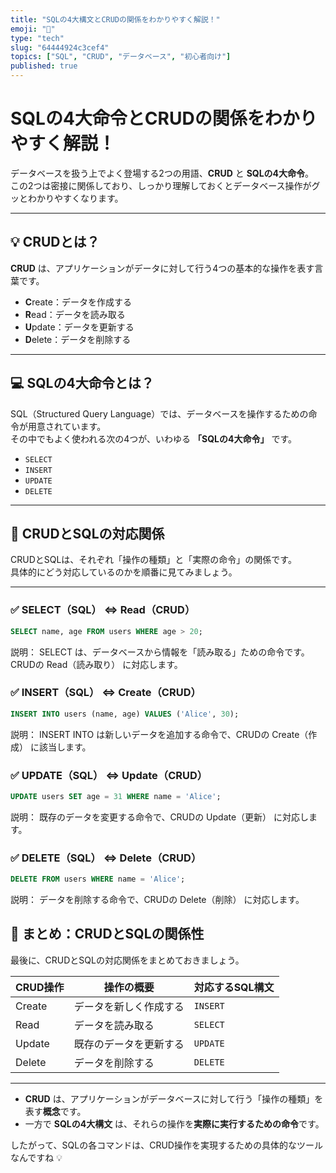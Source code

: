 ```yaml
---
title: "SQLの4大構文とCRUDの関係をわかりやすく解説！"
emoji: "🧠"
type: "tech"
slug: "64444924c3cef4"
topics: ["SQL", "CRUD", "データベース", "初心者向け"]
published: true
---
```


# SQLの4大命令とCRUDの関係をわかりやすく解説！

データベースを扱う上でよく登場する2つの用語、**CRUD** と **SQLの4大命令**。  
この2つは密接に関係しており、しっかり理解しておくとデータベース操作がグッとわかりやすくなります。

---

## 💡 CRUDとは？

**CRUD** は、アプリケーションがデータに対して行う4つの基本的な操作を表す言葉です。

- **C**reate：データを作成する  
- **R**ead：データを読み取る  
- **U**pdate：データを更新する  
- **D**elete：データを削除する  

---

## 💻 SQLの4大命令とは？

SQL（Structured Query Language）では、データベースを操作するための命令が用意されています。  
その中でもよく使われる次の4つが、いわゆる **「SQLの4大命令」** です。

- `SELECT`
- `INSERT`
- `UPDATE`
- `DELETE`

---

## 🔗 CRUDとSQLの対応関係

CRUDとSQLは、それぞれ「操作の種類」と「実際の命令」の関係です。  
具体的にどう対応しているのかを順番に見てみましょう。

---

### ✅ SELECT（SQL） ⇔ Read（CRUD）

```sql
SELECT name, age FROM users WHERE age > 20;
```

説明：
SELECT は、データベースから情報を「読み取る」ための命令です。
CRUDの Read（読み取り） に対応します。

### ✅ INSERT（SQL） ⇔ Create（CRUD）

```sql
INSERT INTO users (name, age) VALUES ('Alice', 30);
```

説明：
INSERT INTO は新しいデータを追加する命令で、CRUDの Create（作成） に該当します。

### ✅ UPDATE（SQL） ⇔ Update（CRUD）

```sql
UPDATE users SET age = 31 WHERE name = 'Alice';
```

説明：
既存のデータを変更する命令で、CRUDの Update（更新） に対応します。

### ✅ DELETE（SQL） ⇔ Delete（CRUD）

```sql
DELETE FROM users WHERE name = 'Alice';
```

説明：
データを削除する命令で、CRUDの Delete（削除） に対応します。

## 🧾 まとめ：CRUDとSQLの関係性

最後に、CRUDとSQLの対応関係をまとめておきましょう。

| CRUD操作 | 操作の概要         | 対応するSQL構文 |
|----------|--------------------|------------------|
| Create   | データを新しく作成する | `INSERT`      |
| Read     | データを読み取る       | `SELECT`      |
| Update   | 既存のデータを更新する | `UPDATE`      |
| Delete   | データを削除する       | `DELETE`      |

---

- **CRUD** は、アプリケーションがデータベースに対して行う「操作の種類」を表す**概念**です。
- 一方で **SQLの4大構文** は、それらの操作を**実際に実行するための命令**です。

したがって、SQLの各コマンドは、CRUD操作を実現するための具体的なツールなんですね 💡


